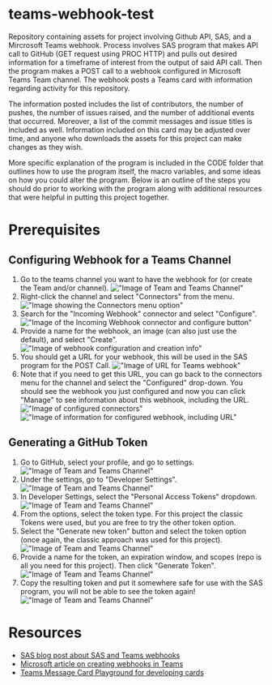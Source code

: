 # teams-webhook-test
Repository containing assets for project involving Github API, SAS, and a Mircrosoft Teams webhook.
Process involves SAS program that makes API call to GitHub (GET request using PROC  HTTP) and pulls out desired information for a timeframe of interest from the output of said API call. Then the program makes a POST call to a webhook configured in Microsoft Teams Team channel. The webhook posts a Teams card with information regarding activity for this repository.

The information posted includes the list of contributors, the number of pushes, the number of issues raised, and the number of additional events that occurred. Moreover, a list of the commit messages and issue titles is included as well. Information included on this card may be adjusted over time, and anyone who downloads the assets for this project can make changes as they wish.

More specific explanation of the program is included in the CODE folder that outlines how to use the program itself, the macro variables, and some ideas on how you could alter the program. Below is an outline of the steps you should do prior to working with the program along with additional resources that were helpful in putting this project together.

# Prerequisites

## Configuring Webhook for a Teams Channel
1. Go to the teams channel you want to have the webhook for (or create the Team and/or channel).
    !["Image of Team and Teams Channel"](./Images/Teams_Prereq_1.png)
2. Right-click the channel and select "Connectors" from the menu.
    !["Image showing the Connectors menu option"](./Images/Teams_Prereq_2.png)
3. Search for the "Incoming Webhook" connector and select "Configure".
    !["Image of the Incoming Webhook connector and configure button"](./Images/Teams_Prereq_3.png)
4. Provide a name for the webhook, an image (can also just use the default), and select "Create".
    !["Image of webhook configuration and creation info"](./Images/Teams_Prereq_4.png)
5. You should get a URL for your webhook, this will be used in the SAS program for the POST Call.
    !["Image of URL for Teams webhook"](./Images/Teams_Prereq_5.png)
6. Note that if you need to get this URL, you can go back to the connectors menu for the channel and select the "Configured" drop-down. You should see the webhook you just configured and now you can click "Manage" to see information about this webhook, including the URL.
    !["Image of configured connectors"](./Images/Teams_Prereq_6a.png)
    !["Image of information for configured webhook, including URL"](./Images/Teams_Prereq_6b.png)

## Generating a GitHub Token
1. Go to GitHub, select your profile, and go to settings.
    !["Image of Team and Teams Channel"](./Images/Token_Prereq_1.png)
2. Under the settings, go to "Developer Settings".
    !["Image of Team and Teams Channel"](./Images/Token_Prereq_2.png)
3. In Developer Settings, select the "Personal Access Tokens" dropdown.
    !["Image of Team and Teams Channel"](./Images/Token_Prereq_3.png)
4. From the options, select the token type. For this project the classic Tokens were used, but you are free to try the other token option.
5. Select the "Generate new token" button and select the token option (once again, the classic approach was used for this project).
    !["Image of Team and Teams Channel"](./Images/Token_Prereq_4.png)
6. Provide a name for the token, an expiration window, and scopes (repo is all you need for this project). Then click "Generate Token".
    !["Image of Team and Teams Channel"](./Images/Token_Prereq_5.png)
7. Copy the resulting token and put it somewhere safe for use with the SAS program, you will not be able to see the token again!
    !["Image of Team and Teams Channel"](./Images/Token_Prereq_6.png)

# Resources
- [SAS blog post about SAS and Teams webhooks](https://blogs.sas.com/content/sasdummy/2019/09/05/sas-microsoft-teams/)
- [Microsoft article on creating webhooks in Teams](https://learn.microsoft.com/en-us/microsoftteams/platform/webhooks-and-connectors/how-to/add-incoming-webhook?tabs=dotnet)
- [Teams Message Card Playground for developing cards](https://messagecardplayground.azurewebsites.net)